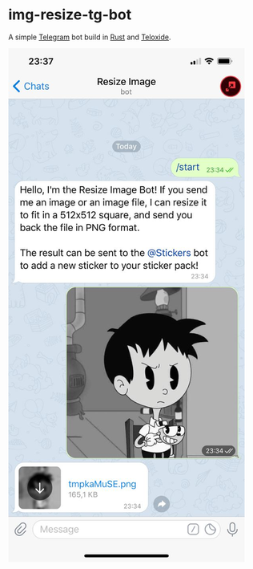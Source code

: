 # img-resize-tg-bot

A simple [Telegram](https://telegram.org/) bot build in [Rust](https://www.rust-lang.org/) and [Teloxide](https://github.com/teloxide/teloxide).

![Bot screenshot](images/screenshot.jpg)
